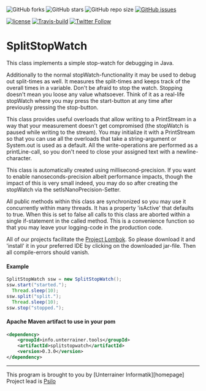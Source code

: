 ![GitHub forks](https://img.shields.io/github/forks/UnterrainerInformatik/java-splitstopwatch?style=social) ![GitHub stars](https://img.shields.io/github/stars/UnterrainerInformatik/java-splitstopwatch?style=social) ![GitHub repo size](https://img.shields.io/github/repo-size/UnterrainerInformatik/java-splitstopwatch) [![GitHub issues](https://img.shields.io/github/issues/UnterrainerInformatik/java-splitstopwatch)](https://github.com/UnterrainerInformatik/java-splitstopwatch/issues)

[![license](https://img.shields.io/github/license/unterrainerinformatik/FiniteStateMachine.svg?maxAge=2592000)](http://unlicense.org) [![Travis-build](https://travis-ci.org/UnterrainerInformatik/java-splitstopwatch.svg?branch=master)](https://travis-ci.org/github/UnterrainerInformatik/java-splitstopwatch) [![Twitter Follow](https://img.shields.io/twitter/follow/throbax.svg?style=social&label=Follow&maxAge=2592000)](https://twitter.com/throbax)



# SplitStopWatch

This class implements a simple stop-watch for debugging in Java.

Additionally to the normal stopWatch-functionality it may be used to debug out split-times as well. It measures the split-times and keeps track of the overall times in a variable.
Don't be afraid to stop the watch. Stopping doesn't mean you loose any value whatsoever. Think of it as a real-life stopWatch where you may press the start-button at any time after previously pressing the stop-button.

This class provides useful overloads that allow writing to a PrintStream in a way that your measurement doesn't get compromised (the stopWatch is paused while writing to the stream). You may initialize it with a PrintStream so that you can use all the overloads that take a string-argument or System.out is used as a default.
All the write-operations are performed as a printLine-call, so you don't need to close your assigned text with a newline-character.

This class is automatically created using millisecond-precision. If you want to enable nanoseconds-precision albeit performance impacts, though the impact of this is very small indeed, you may do so after creating the stopWatch via the setIsNanoPrecision-Setter.

All public methods within this class are synchronized so you may use it concurrently within many threads.
It has a property 'isActive' that defaults to true. When this is set to false all calls to this class are aborted within a single if-statement in the called method. This is a convenience function so that you may leave your logging-code in the production code. 

All of our projects facilitate the [Project Lombok][lombok]. So please download it and 'install' it in your preferred IDE by clicking on the downloaded jar-file. Then all compile-errors should vanish.  

#### Example

```java
SplitStopWatch ssw = new SplitStopWatch();
ssw.start("started.");
  Thread.sleep(10);
ssw.split("split.");
  Thread.sleep(10);
ssw.stop("stopped.");
```

#### Apache Maven artifact to use in your pom
```xml
<dependency>
    <groupId>info.unterrainer.tools</groupId>
    <artifactId>splitstopwatch</artifactId>
    <version>0.3.0</version>
</dependency>
```

---
This program is brought to you by [Unterrainer Informatik][homepage]  
Project lead is [Psilo][psilomail]

[psilomail]: mailto:psilo@unterrainer.info
[lombok]: https://projectlombok.org

[github]: https://github.com/UnterrainerInformatik/java-splitstopwatch